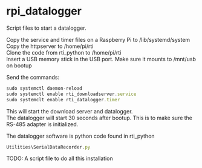 # rpi_datalogger
Script files to start a datalogger.

Copy the service and timer files on a Raspberry Pi to /lib/systemd/system  
Copy the httpserver to /home/pi/rti  
Clone the code from rti_python to /home/pi/rti  
Insert a USB memory stick in the USB port.  Make sure it mounts to /mnt/usb on bootup   

Send the commands:
```javascript
sudo systemctl daemon-reload
sudo systemctl enable rti_downloadserver.service
sudo systemclt enable rti_datalogger.timer
```

This will start the download server and datalogger.   
The datalogger will start 30 seconds after bootup.  This is to make sure the RS-485 adapter is initialized.

The datalogger software is python code found in rti_python
```javascript
Utilities\SerialDataRecorder.py
```

TODO:
A script file to do all this installation

